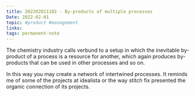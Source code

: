 ```yaml
---
title: 202202011102 - By-products of multiple processes
Date: 2022-02-01
topic: #product #management 
links:
tags: permanent-note 
---
```



The chemistry industry calls verbund to a setup in which the inevitable by-product of a process is a resource for another, which again produces by-products that can be used in other processes and so on. 

In this way you may create a network of intertwined processes. It reminds me of some of the projects at idealista or the way stitch fix presented the organic connection of its projects.



